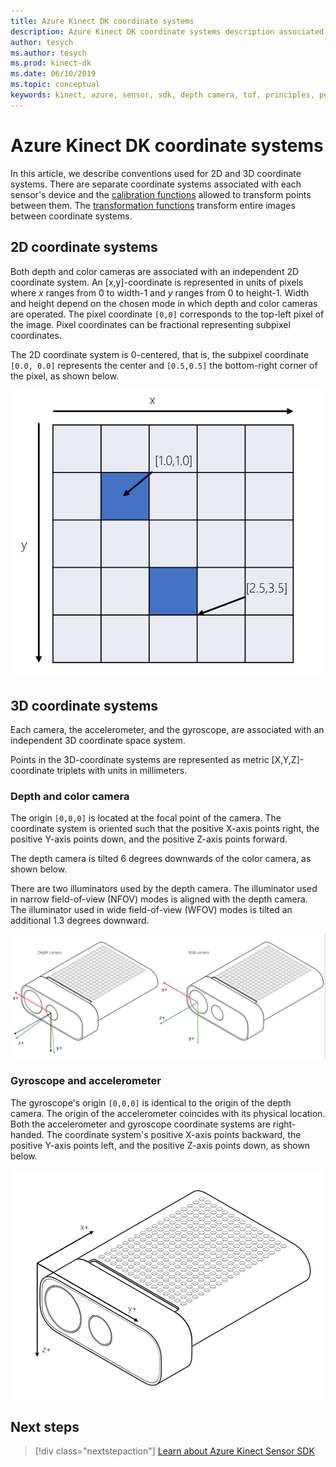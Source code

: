 ```yaml
---
title: Azure Kinect DK coordinate systems
description: Azure Kinect DK coordinate systems description associated with Azure DK sensors
author: tesych
ms.author: tesych
ms.prod: kinect-dk
ms.date: 06/10/2019
ms.topic: conceptual
keywords: kinect, azure, sensor, sdk, depth camera, tof, principles, performance, invalidation
---
```


# Azure Kinect DK coordinate systems

In this article, we describe conventions used for 2D and 3D coordinate systems.  There are separate coordinate systems associated with each sensor's device and the [calibration functions](use-calibration-functions.md) allowed to transform points between them. The [transformation functions](use-image-transformation.md) transform entire images between coordinate systems.  

## 2D coordinate systems

 Both depth and color cameras are associated with an independent 2D coordinate system. An [x,y]-coordinate is represented in units of pixels where *x* ranges from 0 to width-1 and *y* ranges from 0 to height-1. Width and height depend on the chosen mode in which depth and color cameras are operated. The pixel coordinate `[0,0]` corresponds to the top-left pixel of the image. Pixel coordinates can be fractional representing subpixel coordinates.

The 2D coordinate system is 0-centered, that is, the subpixel coordinate `[0.0, 0.0]` represents the center and `[0.5,0.5]` the bottom-right corner of the pixel, as shown below.

   ![2D coordinate system](./media/concepts/concepts-coordinate-systems/coordinate-systems-sdk-2d-system.png)

## 3D coordinate systems

Each camera, the accelerometer, and the gyroscope, are associated with an independent 3D coordinate space system.

Points in the 3D-coordinate systems are represented as metric [X,Y,Z]-coordinate triplets with units in millimeters.

### Depth and color camera

The origin `[0,0,0]` is located at the focal point of the camera. The coordinate system is oriented such that the positive X-axis points right, the positive Y-axis points down, and the positive Z-axis points forward.

The depth camera is tilted 6 degrees downwards of the color camera, as shown below.

There are two illuminators used by the depth camera. The illuminator used in narrow field-of-view (NFOV) modes is aligned with the depth camera. The illuminator used in wide field-of-view (WFOV) modes is tilted an additional 1.3 degrees downward.

![3D coordinate conventions](./media/concepts/concepts-coordinate-systems/coordinate-systems-camera-features.png)

### Gyroscope and accelerometer

The gyroscope's origin `[0,0,0]` is identical to the origin of the depth camera. The origin of the accelerometer coincides with its physical location. Both the accelerometer and gyroscope  coordinate systems are right-handed. The coordinate system's positive X-axis points backward, the positive Y-axis points left, and the positive Z-axis points down, as shown below.

![IMU coordinate system](./media/concepts/concepts-coordinate-systems/coordinate-systems-gyroscope.png)

## Next steps

> [!div class="nextstepaction"]
>[Learn about Azure Kinect Sensor SDK](overview-sensor-sdk.md)